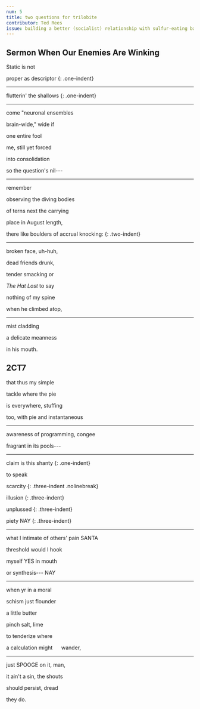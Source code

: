 ```yaml
---
num: 5
title: two questions for trilobite
contributor: Ted Rees
issue: building a better (socialist) relationship with sulfur-eating bacteria
---
```


## Sermon When Our Enemies Are Winking

<style type="text/css">
.one-indent {
    text-indent: 3.5rem;
}

.two-indent {
    text-indent: 10rem;
}

.three-indent {
    text-indent: 13rem;
}

.nolinebreak {
    margin-top: -1.15rem;
}
</style>

Static is not

proper as descriptor
{: .one-indent}

---

flutterin' the shallows
{: .one-indent}

---

come "neuronal ensembles

brain-wide," wide if

one entire fool

me, still yet forced

into consolidation

so the question's nil---

---

remember

observing the diving bodies

of terns next the carrying

place in August length,

there like boulders of accrual knocking:
{: .two-indent}

---

broken face, uh-huh,

dead friends drunk,

tender smacking or

*The Hat Lost* to say

nothing of my spine

when he climbed atop,

---

mist cladding

a delicate meanness

in his mouth.

## 2CT7

that thus my simple

tackle where the pie

is everywhere, stuffing

too, with pie and instantaneous

---

awareness of programming, congee

fragrant in its pools---

---

claim is this shanty
{: .one-indent}

to speak

scarcity
{: .three-indent .nolinebreak}

illusion
{: .three-indent}

unplussed
{: .three-indent}

piety NAY
{: .three-indent}

---

what I intimate of others' pain SANTA

threshold would I hook

myself YES in mouth

or synthesis--- NAY

---

when yr in a moral

schism just flounder

a little butter

pinch salt, lime

to tenderize where

a calculation might&nbsp;&nbsp;&nbsp;&nbsp;&nbsp;&nbsp;wander,

---

just SPOOGE on it, man,

it ain't a sin, the shouts

should persist, dread

they do.
